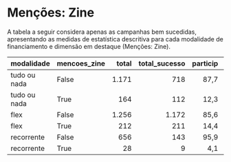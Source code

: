 # Menções: Zine

A tabela a seguir considera apenas as campanhas bem sucedidas, apresentando as medidas
de estatística descritiva para cada modalidade de financiamento e dimensão em destaque
(Menções: Zine).

| modalidade   | mencoes_zine   |   total |   total_sucesso |   particip |   taxa_sucesso |   valor_sucesso |   media_sucesso |   std_sucesso |   min_sucesso |   max_sucesso |
|:-------------|:---------------|--------:|----------------:|-----------:|---------------:|----------------:|----------------:|--------------:|--------------:|--------------:|
| tudo ou nada | False          |    1.171 |             718 |       87,7 |           61,3 |     21.747.572,18 |        30.289,10 |      47.556,14 |         41,82 |     679.297,66 |
| tudo ou nada | True           |     164 |             112 |       12,3 |           68,3 |      2.315.707,64 |        20.675,96 |      20.218,38 |         54,54 |     161.153,63 |
| flex         | False          |    1.256 |            1.172 |       85,6 |           93,3 |     16.260.444,87 |        13.874,10 |      36.136,28 |         10,77 |     708.972,78 |
| flex         | True           |     212 |             211 |       14,4 |           99,5 |      2.101.687,07 |         9.960,60 |      16.847,68 |         35,53 |     200.069,51 |
| recorrente   | False          |     656 |             143 |       95,9 |           21,8 |        42.082,31 |          294,28 |        668,40 |          1,09 |       5.087,08 |
| recorrente   | True           |      28 |               9 |        4,1 |           32,1 |         1.104,65 |          122,74 |        166,63 |          6,10 |        538,44 |
